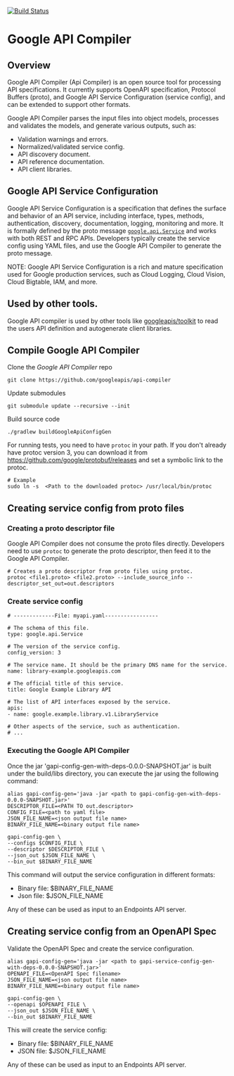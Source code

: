 [![Build Status](https://travis-ci.com/googleapis/tools-framework.svg?token=LXQXgsAejsD4JjMseuxD&branch=master)](https://travis-ci.com/googleapis/tools-framework)

# Google API Compiler

## Overview

Google API Compiler (Api Compiler) is an open source tool for processing API
specifications. It currently supports OpenAPI specification, Protocol Buffers
(proto), and Google API Service Configuration (service config), and can be
extended to support other formats.

Google API Compiler parses the input files into object models, processes and
validates the models, and generate various outputs, such as:

- Validation warnings and errors.
- Normalized/validated service config.
- API discovery document.
- API reference documentation.
- API client libraries.

## Google API Service Configuration

Google API Service Configuration is a specification that defines the surface and
behavior of an API service, including interface, types, methods, authentication,
discovery, documentation, logging, monitoring and more. It is formally defined
by the proto message [`google.api.Service`](https://github.com/googleapis/googleapis/tree/master/google/api/service.proto)
and works with both REST and RPC APIs. Developers typically create the service
config using YAML files, and use the Google API Compiler to generate the proto
message.

NOTE: Google API Service Configuration is a rich and mature specification used
for Google production services, such as Cloud Logging, Cloud Vision,
Cloud Bigtable, IAM, and more.

## Used by other tools.
Google API compiler is used by other tools like [googleapis/toolkit](https://github.com/googleapis/toolkit)
to read the users API definition and autogenerate client libraries.

## Compile Google API Compiler

Clone the _Google API Compiler_ repo
```
git clone https://github.com/googleapis/api-compiler
```
Update submodules
```
git submodule update --recursive --init
```
Build source code
```
./gradlew buildGoogleApiConfigGen
```
For running tests, you need to have `protoc` in your path. If you don't
already have protoc version 3, you can download
it from https://github.com/google/protobuf/releases and set a symbolic link to
the protoc.
```
# Example
sudo ln -s  <Path to the downloaded protoc> /usr/local/bin/protoc
```


## Creating service config from proto files


### Creating a proto descriptor file

Google API Compiler does not consume the proto files directly. Developers need
to use `protoc` to generate the proto descriptor, then feed it to the Google
API Compiler.

```
# Creates a proto descriptor from proto files using protoc.
protoc <file1.proto> <file2.proto> --include_source_info --descriptor_set_out=out.descriptors
```

### Create service config

```
# -------------File: myapi.yaml-----------------

# The schema of this file.
type: google.api.Service

# The version of the service config.
config_version: 3

# The service name. It should be the primary DNS name for the service.
name: library-example.googleapis.com

# The official title of this service.
title: Google Example Library API

# The list of API interfaces exposed by the service.
apis:
- name: google.example.library.v1.LibraryService

# Other aspects of the service, such as authentication.
# ...
```

### Executing the Google API Compiler

Once the jar 'gapi-config-gen-with-deps-0.0.0-SNAPSHOT.jar' is built under the
build/libs directory, you can execute the jar using the following command:

```
alias gapi-config-gen='java -jar <path to gapi-config-gen-with-deps-0.0.0-SNAPSHOT.jar>'
DESCRIPTOR_FILE=<PATH TO out.descriptor>
CONFIG_FILE=<path to yaml file>
JSON_FILE_NAME=<json output file name>
BINARY_FILE_NAME=<binary output file name>

gapi-config-gen \
--configs $CONFIG_FILE \
--descriptor $DESCRIPTOR_FILE \
--json_out $JSON_FILE_NAME \
--bin_out $BINARY_FILE_NAME
```

This command will output the service configuration in different
formats:
- Binary file: $BINARY_FILE_NAME
- Json file: $JSON_FILE_NAME

Any of these can be used as input to an Endpoints API server.

## Creating service config from an OpenAPI Spec

Validate the OpenAPI Spec and create the service configuration.

```
alias gapi-config-gen='java -jar <path to gapi-service-config-gen-with-deps-0.0.0-SNAPSHOT.jar>'
OPENAPI_FILE=<OpenAPI Spec filename>
JSON_FILE_NAME=<json output file name>
BINARY_FILE_NAME=<binary output file name>

gapi-config-gen \
--openapi $OPENAPI_FILE \
--json_out $JSON_FILE_NAME \
--bin_out $BINARY_FILE_NAME
```

This will create the service config:
- Binary file: $BINARY_FILE_NAME
- JSON file: $JSON_FILE_NAME

Any of these can be used as input to an Endpoints API server.

